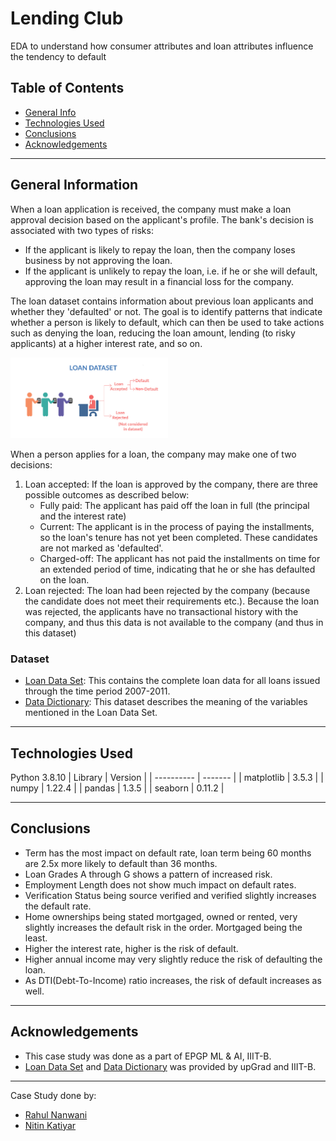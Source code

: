 # Lending Club

EDA to understand how consumer attributes and loan attributes influence the tendency to default

## Table of Contents

- [General Info](#general-information)
- [Technologies Used](#technologies-used)
- [Conclusions](#conclusions)
- [Acknowledgements](#acknowledgements)

---

## General Information

When a loan application is received, the company must make a loan approval decision based on the applicant's profile. The bank's decision is associated with two types of risks:

- If the applicant is likely to repay the loan, then the company loses business by not approving the loan.
- If the applicant is unlikely to repay the loan, i.e. if he or she will default, approving the loan may result in a financial loss for the company.

The loan dataset contains information about previous loan applicants and whether they 'defaulted' or not. The goal is to identify patterns that indicate whether a person is likely to default, which can then be used to take actions such as denying the loan, reducing the loan amount, lending (to risky applicants) at a higher interest rate, and so on.

<img src="images/loan_dataset.png" alt="Loan Dataset Image" width="50%">

When a person applies for a loan, the company may make one of two decisions:

1. Loan accepted: If the loan is approved by the company, there are three possible outcomes as described below:
   - Fully paid: The applicant has paid off the loan in full (the principal and the interest rate)
   - Current: The applicant is in the process of paying the installments, so the loan's tenure has not yet been completed. These candidates are not marked as 'defaulted'.
   - Charged-off: The applicant has not paid the installments on time for an extended period of time, indicating that he or she has defaulted on the loan.
2. Loan rejected: The loan had been rejected by the company (because the candidate does not meet their requirements etc.). Because the loan was rejected, the applicants have no transactional history with the company, and thus this data is not available to the company (and thus in this dataset)

### Dataset

- [Loan Data Set](https://cdn.upgrad.com/UpGrad/temp/3ba74fb7-bd88-4854-8597-1c225a5aed99/loan.zip): This contains the complete loan data for all loans issued through the time period 2007-2011.
- [Data Dictionary](https://cdn.upgrad.com/UpGrad/temp/af860da6-f838-47d6-ad97-551022550ee4/Data_Dictionary.xlsx): This dataset describes the meaning of the variables mentioned in the Loan Data Set.

---

## Technologies Used

Python 3.8.10
| Library | Version |
| ---------- | ------- |
| matplotlib | 3.5.3 |
| numpy | 1.22.4 |
| pandas | 1.3.5 |
| seaborn | 0.11.2 |

---

## Conclusions

- Term has the most impact on default rate, loan term being 60 months are 2.5x more likely to default than 36 months. 
- Loan Grades A through G shows a pattern of increased risk. 
- Employment Length does not show much impact on default rates. 
- Verification Status being source verified and verified slightly increases the default rate.
- Home ownerships being stated mortgaged, owned or rented, very slightly increases the default risk in the order. Mortgaged being the least. 
- Higher the interest rate, higher is the risk of default.
- Higher annual income may very slightly reduce the risk of defaulting the loan.
- As DTI(Debt-To-Income) ratio increases, the risk of default increases as well.

---

## Acknowledgements

- This case study was done as a part of EPGP ML & AI, IIIT-B.
- [Loan Data Set](https://cdn.upgrad.com/UpGrad/temp/3ba74fb7-bd88-4854-8597-1c225a5aed99/loan.zip) and [Data Dictionary](https://cdn.upgrad.com/UpGrad/temp/af860da6-f838-47d6-ad97-551022550ee4/Data_Dictionary.xlsx) was provided by upGrad and IIIT-B.

---

Case Study done by: 
- [Rahul Nanwani](https://github.com/rahul-nanwani)
- [Nitin Katiyar](https://github.com/nitink08)
